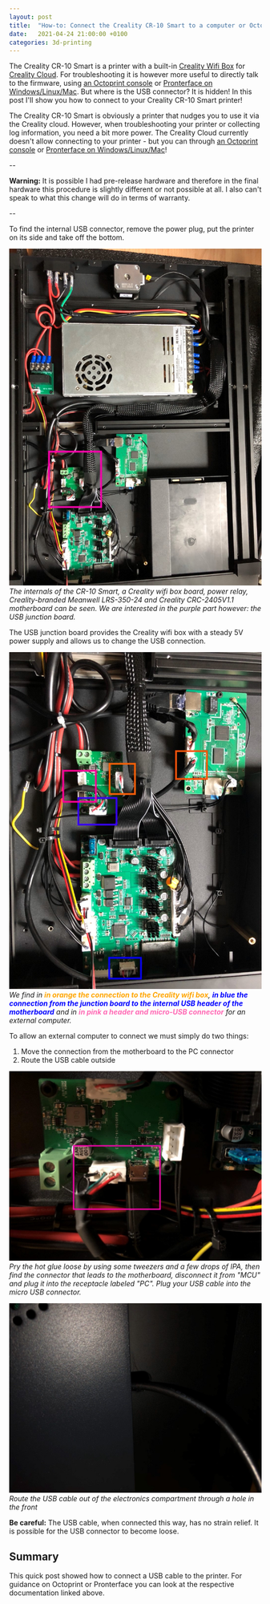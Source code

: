 ```yaml
---
layout: post
title:  "How-to: Connect the Creality CR-10 Smart to a computer or Octopi"
date:   2021-04-24 21:00:00 +0100
categories: 3d-printing
---
```


The Creality CR-10 Smart is a printer with a built-in [Creality Wifi Box](https://www.creality3dofficial.com/products/creality-wi-fi-box) for [Creality Cloud](https://model.creality.com/model).  For troubleshooting it is however more useful to directly talk to the firmware, using [an Octoprint console](https://octoprint.org/) or [Pronterface on Windows/Linux/Mac](https://www.help.prusa3d.com/en/article/pronterface-and-usb-cable_2222). But where is the USB connector? It is hidden! In this post I'Il show you how to connect to your Creality CR-10 Smart printer!

<style scoped>
  img + p, img + em {
    clear: both;
    display: block;
  }
</style>

The Creality CR-10 Smart is obviously a printer that nudges you to use it via the Creality cloud. However, when troubleshooting your printer or collecting log information, you need a bit more power. The Creality Cloud currently doesn't allow connecting to your printer - but you can through [an Octoprint console](https://octoprint.org/) or [Pronterface on Windows/Linux/Mac](https://www.help.prusa3d.com/en/article/pronterface-and-usb-cable_2222)!

--

**Warning:** It is possible I had pre-release hardware and therefore in the final hardware this procedure is slightly different or not possible at all. I also can't speak to what this change will do in terms of warranty.

--

To find the internal USB connector, remove the power plug, put the printer on its side and take off the bottom. 

![Creality CR-10 Smart internals](/images/blog/2021-04-24-connect-creality-cr-10-to-computer-or-octopi/bottom-all.jpg)
*The internals of the CR-10 Smart, a Creality wifi box board, power relay, Creality-branded Meanwell LRS-350-24 and Creality CRC-2405V1.1 motherboard can be seen. We are interested in the purple part however: the USB junction board.*

The USB junction board provides the Creality wifi box with a steady 5V power supply and allows us to change the USB connection.

![Creality CR-10 Smart USB junction board](/images/blog/2021-04-24-connect-creality-cr-10-to-computer-or-octopi/closeup.jpg)
*We find in <strong style="color: orange">in orange the connection to the Creality wifi box</strong>, <strong style="color: blue">in blue the connection from the junction board to the internal USB header of the motherboard</strong> and in <strong style="color: hotpink">in pink a header and micro-USB connector</strong> for an external computer.*

To allow an external computer to connect we must simply do two things:

1. Move the connection from the motherboard to the PC connector
2. Route the USB cable outside

![Creality CR-10 Smart USB junction board](/images/blog/2021-04-24-connect-creality-cr-10-to-computer-or-octopi/complete.jpg)
*Pry the hot glue loose by using some tweezers and a few drops of IPA, then find the connector that leads to the motherboard, disconnect it from "MCU" and plug it into the receptacle labeled "PC". Plug your USB cable into the micro USB connector.*

![Creality CR-10 Smart USB cable routing](/images/blog/2021-04-24-connect-creality-cr-10-to-computer-or-octopi/cable-routing.jpg)
*Route the USB cable out of the electronics compartment through a hole in the front*

**Be careful:** The USB cable, when connected this way, has no strain relief. It is possible for the USB connector to become loose.

## Summary

This quick post showed how to connect a USB cable to the printer. For guidance on Octoprint or Pronterface you can look at the respective documentation linked above.
